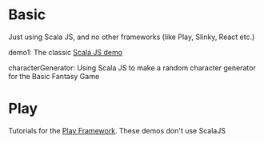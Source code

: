# Basic
Just using Scala JS, and no other frameworks (like Play, Slinky, React etc.)

demo1:
The classic [Scala JS demo](https://www.scala-js.org/doc/tutorial/basic/)

characterGenerator:
Using Scala JS to make a random character generator for the Basic Fantasy Game

# Play

Tutorials for the [Play Framework](https://www.playframework.com/).  These
demos don't use ScalaJS
